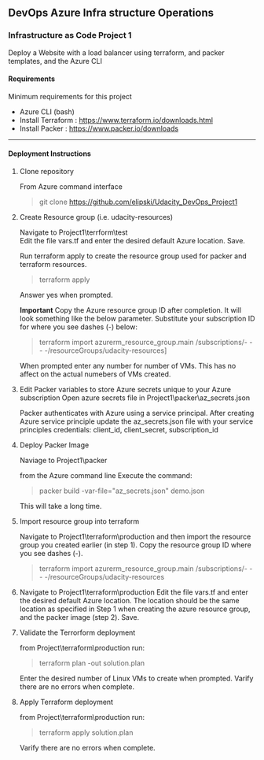 ## DevOps Azure Infra structure Operations ##
### Infrastructure as Code Project 1 ###

Deploy a Website with a load balancer using terraform, and packer templates, and the Azure CLI  

#### Requirements ####
Minimum requirements for this project

* Azure CLI (bash) 
* Install Terraform   : https://www.terraform.io/downloads.html
* Install Packer      : https://www.packer.io/downloads

___

#### Deployment Instructions ####

1. Clone repository 

    From Azure command interface 
    > git clone https://github.com/elipski/Udacity_DevOps_Project1

2. Create Resource group (i.e. udacity-resources)

    Navigate to Project1\terrform\test\
    Edit the file vars.tf and enter the desired default Azure location. Save.

    Run terraform apply to create the resource group used for packer and terraform resources.

    > terraform apply

    Answer yes when prompted.

    **Important**
    Copy the Azure resource group ID after completion. It will look something like the below parameter. Substitute your subscription ID for where you see dashes (-) below:

    > terraform import azurerm_resource_group.main /subscriptions/- - - -/resourceGroups/udacity-resources]

    When prompted enter any number for number of VMs. This has no affect on the actual numebers of VMs created.

3. Edit Packer variables to store Azure secrets unique to your Azure subscription 
    Open azure secrets file in Project1\packer\az_secrets.json

    Packer authenticates with Azure using a service principal. After creating Azure service principle update the az_secrets.json file with your service principles credentials: 
    client_id, 
    client_secret,
    subscription_id

4. Deploy Packer Image 

    Naviage to Project1\packer
    
    from the Azure command line Execute the command:

    > packer build -var-file="az_secrets.json" demo.json

    This will take a long time.

5. Import resource group into terraform

    Navigate to Project1\terraform\production and then import the resource group you created earlier (in step 1). Copy the resource group ID where you see dashes (-).
    
    > terraform import azurerm_resource_group.main /subscriptions/- - - -/resourceGroups/udacity-resources
    
6. Navigate to Project1\terraform\production
    Edit the file vars.tf and enter the desired default Azure location. The location should be the same location as specified in Step 1 when creating the azure resource group, and the packer image (step 2). Save. 
    
7. Validate the Terrorform deployment

    from Project\terraform\production run:

    > terraform plan -out solution.plan

    Enter the desired number of Linux VMs to create when prompted. 
    Varify there are no errors when complete.

8. Apply Terraform deployment  

    from Project\terraform\production run:

    >terraform apply solution.plan
    
    Varify there are no errors when complete.